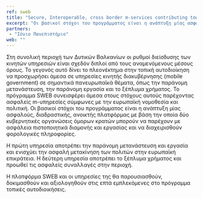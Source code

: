 ```yaml
---
ref: sweb
title: "Secure, Interoperable, cross border m-services contributing towards a trustful European cooperation with the non-EU member Western Balkan countries"
excerpt: "Οι βασικοί στόχοι του προγράμματος είναι η ανάπτυξη μίας ασφαλούς, διαδραστικής, ανοικτής πλατφόρμας με βάση την οποία δύο κυβερνητικές οργανώσεις όμορων κρατών μπορούν να παρέχουν με ασφάλεια πιστοποιητικά διαμονής και εργασίας και να διαχειρισθούν φορολογικές πληροφορίες."
partners:
 - "Ιόνιο Πανεπιστήμιο"
web: ""
---
```

Στη συνολική περιοχή των Δυτικών Βαλκανίων οι ρυθμοί διείσδυσης των κινητών υπηρεσιών είναι σχεδόν διπλοί από τους αναμενόμενους μέσους όρους. Το γεγονός αυτό δίνει το πλεονέκτημα στην τοπική αυτοδιοίκηση να προσχωρήσει άμεσα σε υπηρεσίες κινητής διακυβέρνησης (mobile government) σε σημαντικά πανευρωπαϊκά θέματα, όπως την παράνομη μετανάστευση, την παράνομη εργασία και το ξέπλυμα χρήματος.
Το πρόγραμμα SWEB συνεισφέρει άμεσα στους στόχους αυτούς παρέχοντας ασφαλείς m-υπηρεσίες σύμφωνες με την ευρωπαϊκή νομοθεσία και πολιτική. Οι βασικοί στόχοι του προγράμματος είναι η ανάπτυξη μίας ασφαλούς, διαδραστικής, ανοικτής πλατφόρμας με βάση την οποία δύο κυβερνητικές οργανώσεις όμορων κρατών μπορούν να παρέχουν με ασφάλεια πιστοποιητικά διαμονής και εργασίας και να διαχειρισθούν φορολογικές πληροφορίες.

Η πρώτη υπηρεσία αποτρέπει την παράνομη μετανάστευση και εργασία και ενισχύει την ασφαλή μετακίνηση των πολιτών στην ευρωπαϊκή επικράτεια. Η δεύτερη υπηρεσία αποτρέπει το ξέπλυμα χρήματος και προωθεί τις ασφαλείς συναλλαγές στην περιοχή.

Η πλατφόρμα SWEB και οι υπηρεσίες της θα παρουσιασθούν, δοκιμασθούν και αξιολογηθούν στις επτά εμπλεκόμενες στο πρόγραμμα τοπικές αυτοδιοικήσεις.
